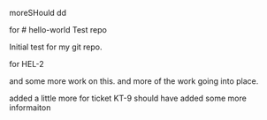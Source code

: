 moreSHould
dd


for # hello-world
Test repo

Initial test for my git repo.


for HEL-2


and some more work on this.
and more of the work going into place.

added a little more for ticket KT-9
should have added some more informaiton
